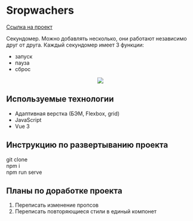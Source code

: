 # Sropwachers

[Ссылка на проект](https://n-daria.github.io/Stopwatchers)

Секундомер. Можно добавлять несколько, они работают независимо друг от друга.
Каждый секундомер имеет 3 функции:

- запуск
- пауза
- сброс

<p align="center">
  <img src="./screenshot.png"/>
</p>

## Используемые технологии

- Адаптивная верстка (БЭМ, Flexbox, grid)
- JavaScript
- Vue 3

## Инструкцию по развертыванию проекта

git clone  
npm i  
npm run serve

## Планы по доработке проекта

1. Переписать изменение пропсов
2. Переписать повторяющиеся стили в единый компонет
